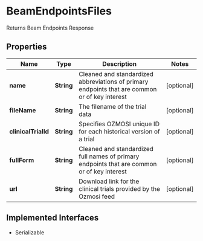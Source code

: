 

# BeamEndpointsFiles

Returns Beam Endpoints Response

## Properties

Name | Type | Description | Notes
------------ | ------------- | ------------- | -------------
**name** | **String** | Cleaned and standardized abbreviations of primary endpoints that are common or of key interest |  [optional]
**fileName** | **String** | The filename of the trial data |  [optional]
**clinicalTrialId** | **String** | Specifies OZMOSI unique ID for each historical version of a trial |  [optional]
**fullForm** | **String** | Cleaned and standardized full names of primary endpoints that are common or of key interest |  [optional]
**url** | **String** | Download link for the clinical trials provided by the Ozmosi feed |  [optional]


## Implemented Interfaces

* Serializable


